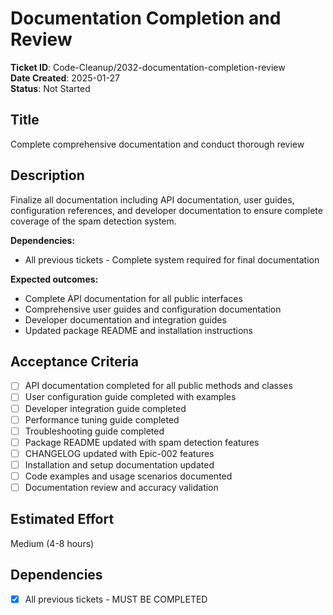 # Documentation Completion and Review

**Ticket ID**: Code-Cleanup/2032-documentation-completion-review  
**Date Created**: 2025-01-27  
**Status**: Not Started

## Title
Complete comprehensive documentation and conduct thorough review

## Description
Finalize all documentation including API documentation, user guides, configuration references, and developer documentation to ensure complete coverage of the spam detection system.

**Dependencies:**
- All previous tickets - Complete system required for final documentation

**Expected outcomes:**
- Complete API documentation for all public interfaces
- Comprehensive user guides and configuration documentation
- Developer documentation and integration guides
- Updated package README and installation instructions

## Acceptance Criteria
- [ ] API documentation completed for all public methods and classes
- [ ] User configuration guide completed with examples
- [ ] Developer integration guide completed
- [ ] Performance tuning guide completed
- [ ] Troubleshooting guide completed
- [ ] Package README updated with spam detection features
- [ ] CHANGELOG updated with Epic-002 features
- [ ] Installation and setup documentation updated
- [ ] Code examples and usage scenarios documented
- [ ] Documentation review and accuracy validation

## Estimated Effort
Medium (4-8 hours)

## Dependencies
- [x] All previous tickets - MUST BE COMPLETED